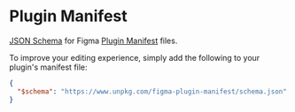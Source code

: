 # Plugin Manifest

[JSON Schema](https://json-schema.org/) for Figma [Plugin Manifest](https://www.figma.com/plugin-docs/manifest/) files.

To improve your editing experience, simply add the following to your plugin's manifest file:

```json
{
  "$schema": "https://www.unpkg.com/figma-plugin-manifest/schema.json"
}
```
